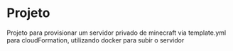 # Projeto

Projeto para provisionar um servidor privado de minecraft via template.yml para cloudFormation, utilizando docker para subir o servidor
